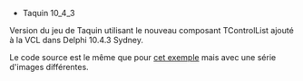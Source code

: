 * Taquin 10_4_3

Version du jeu de Taquin utilisant le nouveau composant TControlList ajouté à la VCL dans Delphi 10.4.3 Sydney.

Le code source est le même que pour [cet exemple](https://github.com/Serge-Girard/TControlList/tree/main/12-Taquin) mais avec une série d'images différentes.